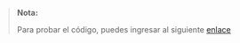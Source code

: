 > **Nota:**
>
> Para probar el código, puedes ingresar al siguiente [enlace](https://jonathann-h.github.io/ModoClaroOscuro/)



